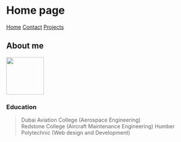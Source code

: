 # Home page
[Home]()
[Contact](/Contact.md)
[Projects](/Projects.md)

## About me
<img src="./<img src=./AdilAvatar.jfif" width=100> 

### Education   
> Dubai Aviation College (Aerospace Engineering)  
> Redstone College (Aircraft Maintenance Engineering)
> Humber Polytechnic (Web design and Development)   


